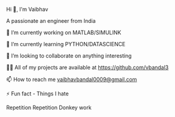 Hi 👋, I'm Vaibhav



A passionate an engineer from India


🔭 I’m currently working on MATLAB/SIMULINK

🌱 I’m currently learning PYTHON/DATASCIENCE

👯 I’m looking to collaborate on anything interesting

👨‍💻 All of my projects are available at https://github.com/vbandal3

📫 How to reach me vaibhavbandal0009@gmail.com

⚡ Fun fact - Things I hate

Repetition
Repetition
Donkey work
